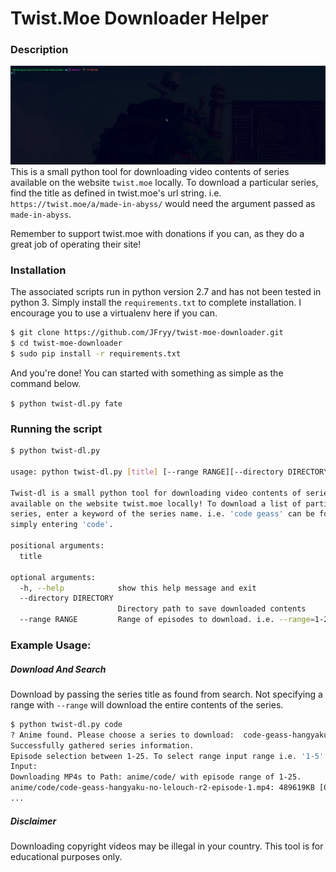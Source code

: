 # Twist.Moe Downloader Helper

### Description

![](examples/tty.gif)
This is a small python tool for downloading video contents of series available on the website `twist.moe` locally. 
To download a particular series, find the title as defined in twist.moe's url string. 
i.e. `https://twist.moe/a/made-in-abyss/` would need the argument passed as `made-in-abyss`.

Remember to support twist.moe with donations if you can, as they do a great job of operating their site!

### Installation
The associated scripts run in python version 2.7 and has not been tested in python 3. Simply install the 
`requirements.txt` to complete installation. I encourage you to use a virtualenv here if you can.

```bash
$ git clone https://github.com/JFryy/twist-moe-downloader.git
$ cd twist-moe-downloader
$ sudo pip install -r requirements.txt
```

And you're done! You can started with something as simple as the command below.

`$ python twist-dl.py fate`

### Running the script

```bash
$ python twist-dl.py

usage: python twist-dl.py [title] [--range RANGE][--directory DIRECTORY] [-h]

Twist-dl is a small python tool for downloading video contents of series
available on the website twist.moe locally! To download a list of particular
series, enter a keyword of the series name. i.e. 'code geass' can be found by
simply entering 'code'.

positional arguments:
  title

optional arguments:
  -h, --help            show this help message and exit
  --directory DIRECTORY
                        Directory path to save downloaded contents
  --range RANGE         Range of episodes to download. i.e. --range=1-24

```

### Example Usage:

##### Download And Search
Download by passing the series title as found from search. Not specifying a range with `--range` will download the entire contents of the series.
```bash
$ python twist-dl.py code
? Anime found. Please choose a series to download:  code-geass-hangyaku-no-lelouch-r2
Successfully gathered series information.
Episode selection between 1-25. To select range input range i.e. '1-5'. Press 'Enter' to download all contents.
Input:
Downloading MP4s to Path: anime/code/ with episode range of 1-25.
anime/code/code-geass-hangyaku-no-lelouch-r2-episode-1.mp4: 489619KB [00:48, 10191.13KB/s]
...

```
##### Disclaimer
Downloading copyright videos may be illegal in your country. This tool is for educational purposes only.
